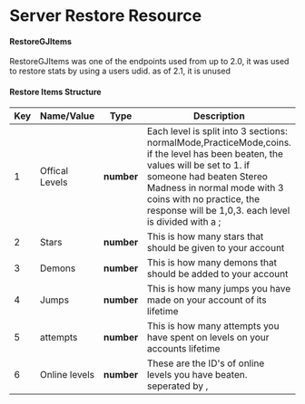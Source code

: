 # Server Restore Resource

#### RestoreGJItems

RestoreGJItems was one of the endpoints used from up to 2.0, it was used to restore stats by using a users udid. as of 2.1, it is unused

#### Restore Items Structure

| Key | Name/Value     | Type       | Description                                                                                                                                                                                                                                                                  |
| --- | -------------- | ---------- | ---------------------------------------------------------------------------------------------------------------------------------------------------------------------------------------------------------------------------------------------------------------------------- |
| 1   | Offical Levels | **number** | Each level is split into 3 sections: normalMode,PracticeMode,coins. if the level has been beaten, the values will be set to 1. if someone had beaten Stereo Madness in normal mode with 3 coins with no practice, the response will be 1,0,3. each level is divided with a ; |
| 2   | Stars          | **number** | This is how many stars that should be given to your account                                                                                                                                                                                                                  |
| 3   | Demons         | **number** | This is how many demons that should be added to your account                                                                                                                                                                                                                 |
| 4   | Jumps          | **number** | This is how many jumps you have made on your account of its lifetime                                                                                                                                                                                                         |
| 5   | attempts       | **number** | This is how many attempts you have spent on levels on your accounts lifetime                                                                                                                                                                                                 |
| 6   | Online levels  | **number** | These are the ID's of online levels you have beaten. seperated by ,                                                                                                                                                                                                          |
